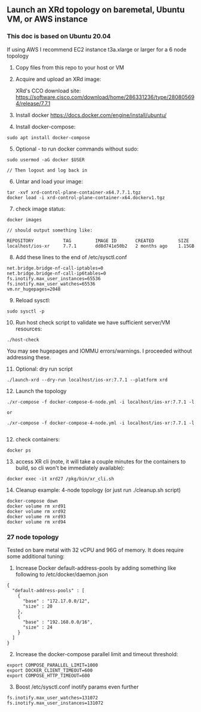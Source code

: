 ## Launch an XRd topology on baremetal, Ubuntu VM, or AWS instance 
### This doc is based on Ubuntu 20.04

If using AWS I recommend EC2 instance t3a.xlarge or larger for a 6 node topology

1. Copy files from this repo to your host or VM
2. Acquire and upload an XRd image:

      XRd's CCO download site: https://software.cisco.com/download/home/286331236/type/280805694/release/7.7.1

3. Install docker https://docs.docker.com/engine/install/ubuntu/
4. Install docker-compose: 
```
sudo apt install docker-compose
```
5. Optional - to run docker commands without sudo:  
```
sudo usermod -aG docker $USER

// Then logout and log back in
```

6. Untar and load your image:
```
tar -xvf xrd-control-plane-container-x64.7.7.1.tgz 
docker load -i xrd-control-plane-container-x64.dockerv1.tgz

```
7. check image status: 
```
docker images

// should output something like: 

REPOSITORY           TAG         IMAGE ID       CREATED         SIZE
localhost/ios-xr     7.7.1       dd8d741e50b2   2 months ago    1.15GB
```

8. Add these lines to the end of /etc/sysctl.conf  
```
net.bridge.bridge-nf-call-iptables=0
net.bridge.bridge-nf-call-ip6tables=0
fs.inotify.max_user_instances=65536
fs.inotify.max_user_watches=65536
vm.nr_hugepages=2048

```
9. Reload sysctl:  
```
sudo sysctl -p
```
10. Run host check script to validate we have sufficient server/VM resources:  
```
./host-check 
```   
   You may see hugepages and IOMMU errors/warnings. I proceeded without addressing these.
  
11. Optional: dry run script 
```
./launch-xrd --dry-run localhost/ios-xr:7.7.1 --platform xrd
```
12. Launch the topology 
``` 
./xr-compose -f docker-compose-6-node.yml -i localhost/ios-xr:7.7.1 -l

or

./xr-compose -f docker-compose-4-node.yml -i localhost/ios-xr:7.7.1 -l
  
```
12. check containers: 
```
docker ps
```
13. access XR cli (note, it will take a couple minutes for the containers to build, so cli won't be immediately available):
```
docker exec -it xrd27 /pkg/bin/xr_cli.sh
```

14. Cleanup example: 4-node topology (or just run ./cleanup.sh script)
```
docker-compose down
docker volume rm xrd91
docker volume rm xrd92
docker volume rm xrd93
docker volume rm xrd94

```


### 27 node topology
Tested on bare metal with 32 vCPU and 96G of memory.
It does require some additional tuning:

1. Increase Docker default-address-pools by adding something like following to /etc/docker/daemon.json

```
{
  "default-address-pools" : [
    {
      "base" : "172.17.0.0/12",
      "size" : 20
    },
    {
      "base" : "192.168.0.0/16",
      "size" : 24
    }
  ]
}
```

2. Increase the docker-compose parallel limit and timeout threshold:
```
export COMPOSE_PARALLEL_LIMIT=1000
export DOCKER_CLIENT_TIMEOUT=600
export COMPOSE_HTTP_TIMEOUT=600

```

3. Boost /etc/sysctl.conf inotify params even further
```
fs.inotify.max_user_watches=131072
fs.inotify.max_user_instances=131072
```



